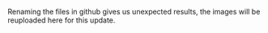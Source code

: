Renaming the files in github gives us unexpected results, the images will be reuploaded here for this update.
